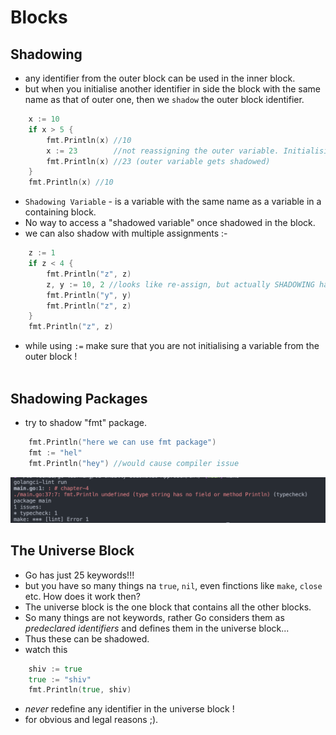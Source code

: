 # Blocks

## Shadowing
- any identifier from the outer block can be used in the inner block.
- but when you initialise another identifier in side the block with the same name as that of outer one, then we `shadow` the outer block identifier.
```go
    x := 10
    if x > 5 {
        fmt.Println(x) //10
        x := 23        //not reassigning the outer variable. Initialising new one.
        fmt.Println(x) //23 (outer variable gets shadowed)
    }
    fmt.Println(x) //10
```
- `Shadowing Variable` - is a variable with the same name as a variable in a containing block.
- No way to access a "shadowed variable" once shadowed in the block.
- we can also shadow with multiple assignments :- 
```go
    z := 1
    if z < 4 {
        fmt.Println("z", z)
        z, y := 10, 2 //looks like re-assign, but actually SHADOWING happens.
        fmt.Println("y", y)
        fmt.Println("z", z)
    }
    fmt.Println("z", z)
```
- while using `:=` make sure that you are not initialising a variable from the outer block !
<br><br>

## Shadowing Packages
- try to shadow "fmt" package.
```go
    fmt.Println("here we can use fmt package")
    fmt := "hel"
    fmt.Println("hey") //would cause compiler issue
```
![alt text](image-5.png)

## The Universe Block
- Go has just 25 keywords!!!
- but you have so many things na `true`, `nil`, even finctions like `make`, `close` etc. How does it work then?
- The universe block is the one block that contains all the other blocks.
- So many things are not keywords, rather Go considers them as *predeclared identifiers* and defines them in the universe block...
- Thus these can be shadowed.
- watch this
```go
    shiv := true
    true := "shiv"
    fmt.Println(true, shiv)
```
- *never* redefine any identifier in the universe block !
- for obvious and legal reasons ;).